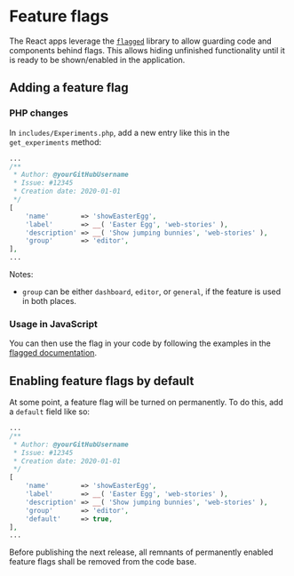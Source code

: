 # Feature flags

The React apps leverage the [`flagged`](https://www.npmjs.com/package/flagged) library to allow guarding code and components behind flags.
This allows hiding unfinished functionality until it is ready to be shown/enabled in the application.

## Adding a feature flag

### PHP changes

In `includes/Experiments.php`, add a new entry like this in the `get_experiments` method:

```php
...
/**
 * Author: @yourGitHubUsername
 * Issue: #12345
 * Creation date: 2020-01-01
 */
[
    'name'        => 'showEasterEgg',
    'label'       => __( 'Easter Egg', 'web-stories' ),
    'description' => __( 'Show jumping bunnies', 'web-stories' ),
    'group'       => 'editor',
],
...
```

Notes:

* `group` can be either `dashboard`, `editor`, or `general`, if the feature is used in both places.

### Usage in JavaScript

You can then use the flag in your code by following the examples in the 
[flagged documentation](https://www.npmjs.com/package/flagged).


## Enabling feature flags by default

At some point, a feature flag will be turned on permanently. To do this, add a `default` field like so:

```php
...
/**
 * Author: @yourGitHubUsername
 * Issue: #12345
 * Creation date: 2020-01-01
 */
[
    'name'        => 'showEasterEgg',
    'label'       => __( 'Easter Egg', 'web-stories' ),
    'description' => __( 'Show jumping bunnies', 'web-stories' ),
    'group'       => 'editor',
    'default'     => true,
],
...
```

Before publishing the next release, all remnants of permanently enabled feature flags shall be removed from the code base.
